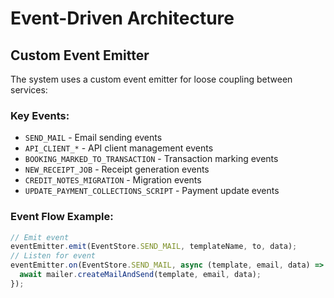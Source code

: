 # Event-Driven Architecture

## Custom Event Emitter

The system uses a custom event emitter for loose coupling between services:

### Key Events:

- `SEND_MAIL` - Email sending events
- `API_CLIENT_*` - API client management events
- `BOOKING_MARKED_TO_TRANSACTION` - Transaction marking events
- `NEW_RECEIPT_JOB` - Receipt generation events
- `CREDIT_NOTES_MIGRATION` - Migration events
- `UPDATE_PAYMENT_COLLECTIONS_SCRIPT` - Payment update events

### Event Flow Example:

```typescript
// Emit event
eventEmitter.emit(EventStore.SEND_MAIL, templateName, to, data);
// Listen for event
eventEmitter.on(EventStore.SEND_MAIL, async (template, email, data) => {
  await mailer.createMailAndSend(template, email, data);
});
```